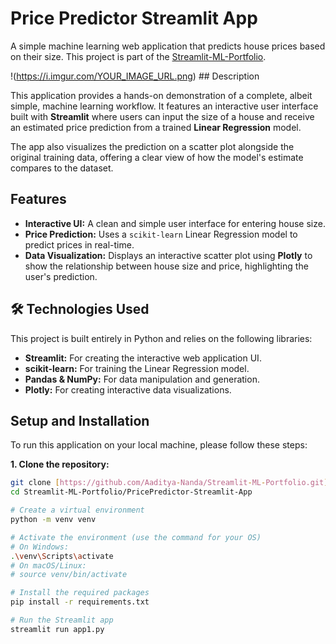 # Price Predictor Streamlit App

A simple machine learning web application that predicts house prices based on their size. This project is part of the [Streamlit-ML-Portfolio](https://github.com/Aaditya-Nanda/Streamlit-ML-Portfolio).

!(https://i.imgur.com/YOUR_IMAGE_URL.png) ## Description

This application provides a hands-on demonstration of a complete, albeit simple, machine learning workflow. It features an interactive user interface built with **Streamlit** where users can input the size of a house and receive an estimated price prediction from a trained **Linear Regression** model.

The app also visualizes the prediction on a scatter plot alongside the original training data, offering a clear view of how the model's estimate compares to the dataset.

##  Features

- **Interactive UI:** A clean and simple user interface for entering house size.
- **Price Prediction:** Uses a `scikit-learn` Linear Regression model to predict prices in real-time.
- **Data Visualization:** Displays an interactive scatter plot using **Plotly** to show the relationship between house size and price, highlighting the user's prediction.

## 🛠️ Technologies Used

This project is built entirely in Python and relies on the following libraries:

- **Streamlit:** For creating the interactive web application UI.
- **scikit-learn:** For training the Linear Regression model.
- **Pandas & NumPy:** For data manipulation and generation.
- **Plotly:** For creating interactive data visualizations.

## Setup and Installation

To run this application on your local machine, please follow these steps:

**1. Clone the repository:**
```bash
git clone [https://github.com/Aaditya-Nanda/Streamlit-ML-Portfolio.git](https://github.com/Aaditya-Nanda/Streamlit-ML-Portfolio.git)
cd Streamlit-ML-Portfolio/PricePredictor-Streamlit-App

# Create a virtual environment
python -m venv venv

# Activate the environment (use the command for your OS)
# On Windows:
.\venv\Scripts\activate
# On macOS/Linux:
# source venv/bin/activate

# Install the required packages
pip install -r requirements.txt

# Run the Streamlit app
streamlit run app1.py
